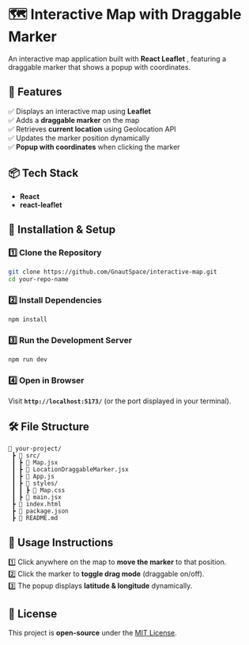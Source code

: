 # 🗺️ Interactive Map with Draggable Marker  

An interactive map application built with **React Leaflet** , featuring a draggable marker that shows a popup with coordinates.  

## 🌟 Features  
✅ Displays an interactive map using **Leaflet**  
✅ Adds a **draggable marker** on the map  
✅ Retrieves **current location** using Geolocation API  
✅ Updates the marker position dynamically  
✅ **Popup with coordinates** when clicking the marker  

## 📦 Tech Stack  
- **React**  
- **react-leaflet**  


## 🚀 Installation & Setup  

### 1️⃣ Clone the Repository  
```sh
git clone https://github.com/GnautSpace/interactive-map.git
cd your-repo-name
```

### 2️⃣ Install Dependencies  
```sh
npm install
```

### 3️⃣ Run the Development Server  
```sh
npm run dev
```

### 4️⃣ Open in Browser  
Visit **`http://localhost:5173/`** (or the port displayed in your terminal).  

## 🛠️ File Structure  
```
📂 your-project/
 ┣ 📂 src/
 ┃ ┣ 📜 Map.jsx
 ┃ ┣ 📜 LocationDraggableMarker.jsx
 ┃ ┣ 📜 App.js
 ┃ ┣ 📂 styles/
 ┃ ┃ ┣ 📜 Map.css
 ┃ ┣ 📜 main.jsx
 ┣ 📜 index.html
 ┣ 📜 package.json
 ┣ 📜 README.md
```

## 📌 Usage Instructions  
1️⃣ Click anywhere on the map to **move the marker** to that position.  
2️⃣ Click the marker to **toggle drag mode** (draggable on/off).  
3️⃣ The popup displays **latitude & longitude** dynamically.  


## 📝 License  
This project is **open-source** under the [MIT License](LICENSE).  
